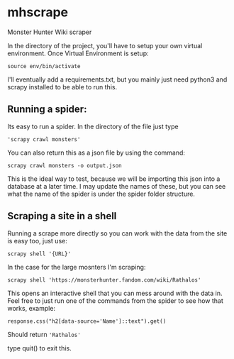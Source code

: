 # mhscrape
Monster Hunter Wiki scraper

In the directory of the project, you'll have to setup your own virtual environment.
Once Virtual Environment is setup:
```
source env/bin/activate
```
I'll eventually add a requirements.txt, but you mainly just need python3 and scrapy installed to be able to run this.

## Running a spider:
Its easy to run a spider. In the directory of the file just type 
```
'scrapy crawl monsters'
```
You can also return this as a json file by using the command:
```
scrapy crawl monsters -o output.json
```
This is the ideal way to test, because we will be importing this json into a database at a later time.
I may update the names of these, but you can see what the name of the spider is under the spider folder structure.

## Scraping a site in a shell
Running a scrape more directly so you can work with the data from the site is easy too, just use:
```
scrapy shell '{URL}'
```
In the case for the large mosnters I'm scraping: 
```
scrapy shell 'https://monsterhunter.fandom.com/wiki/Rathalos'
```
This opens an interactive shell that you can mess around with the data in.
Feel free to just run one of the commands from the spider to see how that works, example:
```
response.css("h2[data-source='Name']::text").get()
```
Should return ```'Rathalos'```


type quit() to exit this.
